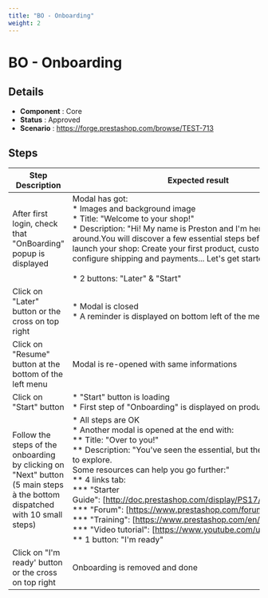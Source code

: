 ```yaml
---
title: "BO - Onboarding"
weight: 2
---
```


# BO - Onboarding
## Details
* **Component** : Core
* **Status** : Approved
* **Scenario** : https://forge.prestashop.com/browse/TEST-713

## Steps
| Step Description | Expected result |
| ----- | ----- |
| After first login, check that "OnBoarding" popup is displayed | Modal has got:<br> * Images and background image<br> * Title: "Welcome to your shop!"<br> * Description: "Hi! My name is Preston and I'm here to show you around.You will discover a few essential steps before you can launch your shop: Create your first product, customize your shop, configure shipping and payments... Let's get started!"<br><br> * 2 buttons: "Later" & "Start" |
| Click on "Later" button or the cross on top right | * Modal is closed<br> * A reminder is displayed on bottom left of the menu |
| Click on "Resume" button at the bottom of the left menu | Modal is re-opened with same informations |
| Click on "Start" button | * "Start" button is loading<br> * First step of "Onboarding" is displayed on product page |
| Follow the steps of the onboarding by clicking on "Next" button (5 main steps à the bottom dispatched with 10 small steps) | * All steps are OK<br> * Another modal is opened at the end with:<br> ** Title: "Over to you!"<br> ** Description: "You've seen the essential, but there's a lot more to explore.<br>Some resources can help you go further:"<br> ** 4 links tab:<br> *** "Starter Guide": [http://doc.prestashop.com/display/PS17/Getting+Started]<br> *** "Forum": [https://www.prestashop.com/forums/]<br> *** "Training": [https://www.prestashop.com/en/training]<br> *** "Video tutorial": [https://www.youtube.com/user/prestashop]<br> ** 1 button: "I'm ready" |
| Click on "I'm ready' button or the cross on top right | Onboarding is removed and done |
